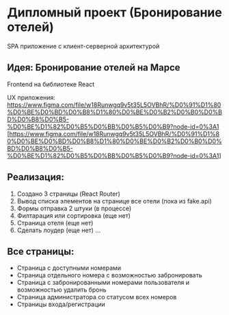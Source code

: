 # Дипломный проект (Бронирование отелей)

SPA приложение с клиент-серверной архитектурой

## Идея: Бронирование отелей на Марсе

Frontend на библиотеке React

UX приложения: https://www.figma.com/file/w18Runwgq9v5t35L5OVBhR/%D0%91%D1%80%D0%BE%D0%BD%D0%B8%D1%80%D0%BE%D0%B2%D0%B0%D0%BD%D0%B8%D0%B5-%D0%BE%D1%82%D0%B5%D0%BB%D0%B5%D0%B9?node-id=0%3A1 [https://www.figma.com/file/w18Runwgq9v5t35L5OVBhR/%D0%91%D1%80%D0%BE%D0%BD%D0%B8%D1%80%D0%BE%D0%B2%D0%B0%D0%BD%D0%B8%D0%B5-%D0%BE%D1%82%D0%B5%D0%BB%D0%B5%D0%B9?node-id=0%3A1]

## Реализация:

1. Создано 3 страницы (React Router)
2. Вывод списка элементов на странице все отели (пока из fake.api)
3. Формы отправка 2 штуки (в процессе)
4. Филтарация или сортировка (еще нет)
5. Страница отеля (еще нет)
6. Сделать лоудер (еще нет)
   ...

## Все страницы:

- Страница с доступными номерами
- Страница отдельного номера с возможностью забронировать
- Страница с забронированными номерами пользователя и возможностью удалить бронь
- Страница администратора со статусом всех номеров
- Страницы входа/регистрации
